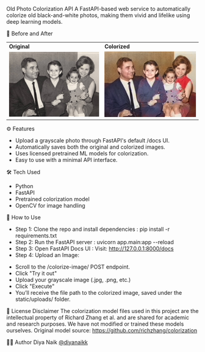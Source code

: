 Old Photo Colorization API
A FastAPI-based web service to automatically colorize old black-and-white photos, making them vivid and lifelike using deep learning models.

📸 Before and After

<table>
<tr>
  <td><b>Original</b></td>
  <td><b>Colorized</b></td>
</tr>
<tr>
  <td><img src="https://github.com/diyanaikk/image-colorization-api/blob/main/examples/pic1.jpg?raw=true" width="300"/></td>
  <td><img src="https://github.com/diyanaikk/image-colorization-api/blob/main/examples/colorized_pic1.jpg?raw=true" width="300"/></td>
</tr>
</table>


⚙️ Features
+ Upload a grayscale photo through FastAPI's default /docs UI.
+ Automatically saves both the original and colorized images.
+ Uses licensed pretrained ML models for colorization.
+ Easy to use with a minimal API interface.

🛠 Tech Used
+ Python
+ FastAPI
+ Pretrained colorization model
+ OpenCV for image handling

🧪 How to Use
+ Step 1: Clone the repo and install dependencies :
pip install -r requirements.txt
+ Step 2: Run the FastAPI server : 
uvicorn app.main:app --reload
+ Step 3: Open FastAPI Docs UI : 
Visit: http://127.0.0.1:8000/docs
+ Step 4: Upload an Image: 
- Scroll to the /colorize-image/ POST endpoint.
- Click "Try it out"
- Upload your grayscale image (.jpg, .png, etc.)
- Click "Execute"
- You’ll receive the file path to the colorized image, saved under the static/uploads/ folder.

🔖 License Disclaimer
The colorization model files used in this project are the intellectual property of Richard Zhang et al. and are shared for academic and research purposes.
We have not modified or trained these models ourselves.
Original model source: https://github.com/richzhang/colorization

👩‍💻 Author
Diya Naik
[@diyanaikk](https://github.com/diyanaikk)
